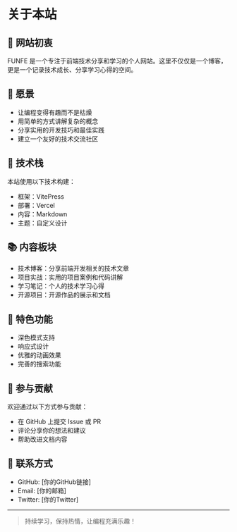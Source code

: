 # 关于本站

## 🎯 网站初衷

FUNFE 是一个专注于前端技术分享和学习的个人网站。这里不仅仅是一个博客，更是一个记录技术成长、分享学习心得的空间。

## 🌈 愿景

- 让编程变得有趣而不是枯燥
- 用简单的方式讲解复杂的概念
- 分享实用的开发技巧和最佳实践
- 建立一个友好的技术交流社区

## 🔨 技术栈

本站使用以下技术构建：

- 框架：VitePress
- 部署：Vercel
- 内容：Markdown
- 主题：自定义设计

## 📚 内容板块

- 技术博客：分享前端开发相关的技术文章
- 项目实战：实用的项目案例和代码讲解
- 学习笔记：个人的技术学习心得
- 开源项目：开源作品的展示和文档

## 🎨 特色功能

- 深色模式支持
- 响应式设计
- 优雅的动画效果
- 完善的搜索功能

## 🤝 参与贡献

欢迎通过以下方式参与贡献：

- 在 GitHub 上提交 Issue 或 PR
- 评论分享你的想法和建议
- 帮助改进文档内容

## 📮 联系方式

- GitHub: [你的GitHub链接]
- Email: [你的邮箱]
- Twitter: [你的Twitter]

---

> 持续学习，保持热情，让编程充满乐趣！ 